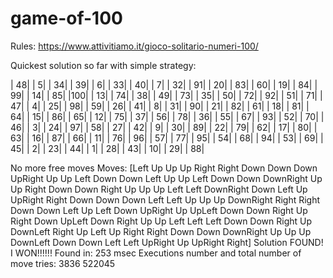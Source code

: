 # game-of-100
Rules: https://www.attivitiamo.it/gioco-solitario-numeri-100/

Quickest solution so far with simple strategy: 

| 48| |  5| | 34| | 39| |  6| | 33| | 40| |  7| | 32| | 91|
| 20| | 83| | 60| | 19| | 84| | 99| | 14| | 85| |100| | 13|
| 74| | 38| | 49| | 73| | 35| | 50| | 72| | 92| | 51| | 71|
| 47| |  4| | 25| | 98| | 59| | 26| | 41| |  8| | 31| | 90|
| 21| | 82| | 61| | 18| | 81| | 64| | 15| | 86| | 65| | 12|
| 75| | 37| | 56| | 78| | 36| | 55| | 67| | 93| | 52| | 70|
| 46| |  3| | 24| | 97| | 58| | 27| | 42| |  9| | 30| | 89|
| 22| | 79| | 62| | 17| | 80| | 63| | 16| | 87| | 66| | 11|
| 76| | 96| | 57| | 77| | 95| | 54| | 68| | 94| | 53| | 69|
| 45| |  2| | 23| | 44| |  1| | 28| | 43| | 10| | 29| | 88|

No more free moves
Moves: [Left Up Up Up Right Right Down Down Down UpRight Up Up Left Down Down Left Up Up Left Down Down DownRight Up Up Right Down Down Right Up Up Up Left Left DownRight Down Left Up UpRight Right Down Down Down Left Left Up Up Up DownRight Right Right Down Down Left Up Left Down UpRight Up UpLeft Down Down Right Up Right Down UpLeft Down Right Up Up Left Left Left Down Down Right Up DownLeft Right Up Left Up Right Right Down Down DownRight Up Up Up DownLeft Down Down Left Left UpRight Up UpRight Right]
Solution FOUND! I WON!!!!!!
Found in:  253  msec
Executions number and total number of move tries:  3836 522045
